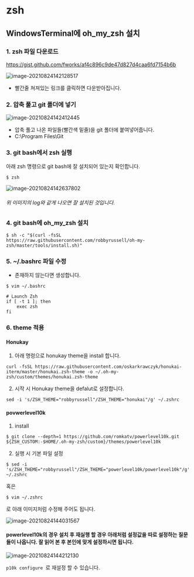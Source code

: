 

# zsh

## WindowsTerminal에 oh_my_zsh 설치
### 1. zsh 파일 다운로드

https://gist.github.com/fworks/af4c896c9de47d827d4caa6fd7154b6b

![image-20210824142128517](WindowTerminal_zsh.https://raw.githubusercontent.com/KrGil/TIL/main/documents_typora/WindowTerminal_zsh.assets/image-20210824142128517.png)

- 빨간줄 쳐져있는 링크를 클릭하면 다운받아집니다.

### 2. 압축 풀고 git 폴더에 넣기

![image-20210824142412445](WindowTerminal_zsh.https://raw.githubusercontent.com/KrGil/TIL/main/documents_typora/WindowTerminal_zsh.assets/image-20210824142412445.png)

- 압축 풀고 나온 파일들(빨간색 밑줄)을 git 폴더에 붙여넣어줍니다.
- C:\Program Files\Git

### 3. git bash에서 zsh 실행

아래 zsh 명령으로 git bash에 잘 설치되어 있는지 확인합니다.

``` 
$ zsh
```

![image-20210824142637802](WindowTerminal_zsh.https://raw.githubusercontent.com/KrGil/TIL/main/documents_typora/WindowTerminal_zsh.assets/image-20210824142637802.png)

###### *위 이미지의 log와 같게 나오면 잘 설치된 것입니다.*




### 4. git bash에 oh_my_zsh 설치

```
$ sh -c "$(curl -fsSL https://raw.githubusercontent.com/robbyrussell/oh-my-zsh/master/tools/install.sh)"
```

### 5. ~/.bashrc 파일 수정

- 존재하지 않는다면 생성합니다.

``` 
$ vim ~/.bashrc
```

```
# Launch Zsh 
if [ -t 1 ]; then 
    exec zsh 
fi
```

### 6. theme 적용

#### Honukay

1. 아래 명령으로 honukay theme을 install 합니다.

```
curl -fsSL https://raw.githubusercontent.com/oskarkrawczyk/honukai-iterm/master/honukai.zsh-theme -o ~/.oh-my-zsh/custom/themes/honukai.zsh-theme
```

2. 시작 시 Honukay  theme을 defalut로 설정합니다.

```
sed -i 's/ZSH_THEME="robbyrussell"/ZSH_THEME="honukai"/g' ~/.zshrc
```

#### povwerlevel10k

1. install

```
$ git clone --depth=1 https://github.com/romkatv/powerlevel10k.git ${ZSH_CUSTOM:-$HOME/.oh-my-zsh/custom}/themes/powerlevel10k
```

2. 실행 시 기본 파일 설정

```
$ sed -i 's/ZSH_THEME="robbyrussell"/ZSH_THEME="powerlevel10k/powerlevel10k"/g' ~/.zshrc
```

혹은 

```
$ vim ~/.zshrc
```

로 아래 이미지처럼 수정해 주어도 됩니다.

![image-20210824144031567](WindowTerminal_zsh.https://raw.githubusercontent.com/KrGil/TIL/main/documents_typora/WindowTerminal_zsh.assets/image-20210824144031567.png)

#### powerlevel10k의 경우 설치 후 재실행 할 경우 아래처럼 설정값을 따로 설정하는 질문들이 나옵니다. 잘 읽어 본 후 본인에 맞게 설정하시면 됩니다.

![image-20210824144212130](WindowTerminal_zsh.https://raw.githubusercontent.com/KrGil/TIL/main/documents_typora/WindowTerminal_zsh.assets/image-20210824144212130.png)

```p10k configure ```로 재설정 할 수 있습니다.



